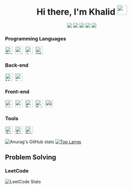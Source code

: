 <h1 align="center">
  Hi there, I'm Khalid 
  <img src="https://github.com/blackcater/blackcater/raw/main/images/Hi.gif" height="32" />
</h1>

<p align="center">
<!-- <a target="_blank" href="https://thomasgeorgethomas.com/"><img src="https://img.shields.io/badge/-WEB-FF4088?style=for-the-badge&logo=Hugo&logoColor=white"></img></a>	-->
<a target="_blank" href="https://www.linkedin.com/in/khaled-ghonem-0b4023229/"><img src="https://img.shields.io/badge/-LinkedIn-0077B5?style=for-the-badge&logo=Linkedin&logoColor=white"></img></a>
<a target="_blank" href="mailto:KhaledGhonem724@gmail.com"><img src="https://img.shields.io/badge/-Gmail-D14836?style=for-the-badge&logo=Gmail&logoColor=white"></img></a>
<a target="_blank" href="https://wa.me/qr/SEC5T6OKSHHGP1"><img src="https://img.shields.io/badge/-WhatsApp-30d14e?style=for-the-badge&logo=whatsapp&logoColor=white"></img></a>
<a target="_blank" href="https://leetcode.com/u/Khaled_Ghonem_2002/"><img src="https://img.shields.io/badge/-LeetCode-ffa116?style=for-the-badge&logo=leetcode&logoColor=white"></img></a>
<a target="_blank" href="https://codeforces.com/profile/khaledghonem"><img src="https://img.shields.io/badge/-Codeforces-1DA1F2?style=for-the-badge&logo=codeforces&logoColor=white"></img></a>
<br>
</p>  

### Programming Languages
<img src="https://img.shields.io/badge/-PHP-555555?&logo=php&labelColor=4d588e&logoColor=white&logoSize=auto" alt="PHP logo" title="PHP" height="25" />&nbsp;
<img src="https://img.shields.io/badge/-python-555555?&logo=python&labelColor=f7cc40&logoColor=346fa0&logoSize=auto" alt="python logo" title="python" height="25" />&nbsp;
<img src="https://img.shields.io/badge/-Java-555555?&logo=Java&logoSize=auto" alt="Java logo" title="Java" height="25" />&nbsp;
<img src="https://img.shields.io/badge/-C++-555555?&logo=c%2b%2b&labelColor=00599c&logoSize=auto" alt="CPP logo" title="CPP" height="25" />

### Back-end 
<img src="https://img.shields.io/badge/-MySQL-555555?&logo=MySQL&labelColor=42759c&logoColor=white&logoSize=auto" alt="MySQL logo" title="MySQL" height="25" />&nbsp;
<img src="https://img.shields.io/badge/-Laravel-555555?&logo=Laravel&labelColor=f72c1f&logoColor=white&logoSize=auto" alt="Laravel logo" title="Laravel" height="25"  />

### Front-end 
<img src="https://img.shields.io/badge/-HTML-555555?&logo=html5&labelColor=dc4d26&logoColor=white&logoSize=auto" alt="html5 logo" title="html5" height="25" />&nbsp;
<img src="https://img.shields.io/badge/-CSS-555555?&logo=css3&labelColor=146eb0&logoColor=white&logoSize=auto" alt="css3 logo" title="css3" height="25" />&nbsp;
<img src="https://img.shields.io/badge/-Bootstrap-555555?&logo=bootstrap&labelColor=7010ef&logoColor=white&logoSize=auto" alt="Bootstrap logo" title="Bootstrap" height="25" />&nbsp;
<img src="https://img.shields.io/badge/-Tailwind-555555?&logo=tailwindcss&labelColor=151c2c&logoColor=15b8c5&logoSize=auto" alt="Tailwind logo" title="Tailwind" height="25" />&nbsp;
<img src="https://img.shields.io/badge/-javascript-555555?&logo=javascript&labelColor=000&logoColor=efd81d&logoSize=auto" alt="javascript logo" title="javascript" height="25" />&nbsp;

### Tools
<img src="https://img.shields.io/badge/-git-555555?&logo=git&labelColor=dc4d26&logoColor=white&logoSize=auto" alt="Git logo" title="Git" height="25" />&nbsp;
<img src="https://img.shields.io/badge/-github-555555?&logo=github&labelColor=black&logoColor=white&logoSize=auto" alt="GitHub logo" title="GitHub" height="25" />&nbsp;
<img src="https://img.shields.io/badge/-phpstorm-555555?&logo=phpstorm&labelColor=ad43e9&logoColor=000&logoSize=auto" alt="PHPstorm logo" title="PHPstorm" height="25" />&nbsp;


![Anurag's GitHub stats](https://github-readme-stats.vercel.app/api?username=KhaledGhonem724&theme=algolia&card_width=500&hide_title=true&show_icons=true&icon_color=27d4f1&ring_color=27d4f1&rank_icon=github)
[![Top Langs](https://github-readme-stats.vercel.app/api/top-langs/?username=KhaledGhonem724&theme=algolia&langs_count=6&layout=compact&card_width=200&title_color=27d4f1)](https://github.com/anuraghazra/github-readme-stats)

## Problem Solving
### LeetCode
![LeetCode Stats](https://leetcard.jacoblin.cool/Khaled_Ghonem_2002?theme=dark&font=Noto%20Sans%20Telugu) 
<!-- ![](https://raw.githubusercontent.com/KhaledGhonem724/cf-stats/main/output/light_card.svg) -->



